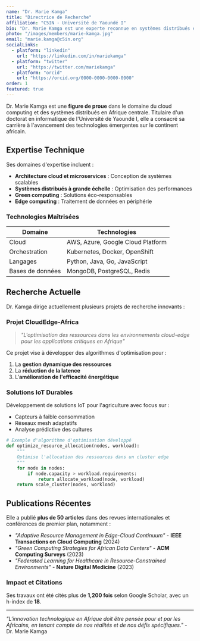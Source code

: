```yaml
---
name: "Dr. Marie Kamga"
title: "Directrice de Recherche"
affiliation: "C5IN - Université de Yaoundé I"
bio: "Dr. Marie Kamga est une experte reconnue en systèmes distribués et cloud computing avec plus de 15 ans d'expérience dans la recherche et l'innovation technologique. Elle dirige les initiatives de recherche du C5IN et supervise plusieurs projets de collaboration internationale."
photo: "/images/members/marie-kamga.jpg"
email: "marie.kamga@c5in.org"
socialLinks:
  - platform: "linkedin"
    url: "https://linkedin.com/in/mariekamga"
  - platform: "twitter"
    url: "https://twitter.com/mariekamga"
  - platform: "orcid"
    url: "https://orcid.org/0000-0000-0000-0000"
order: 1
featured: true
---
```


Dr. Marie Kamga est une **figure de proue** dans le domaine du cloud computing et des systèmes distribués en Afrique centrale. Titulaire d'un doctorat en informatique de l'Université de Yaoundé I, elle a consacré sa carrière à l'avancement des technologies émergentes sur le continent africain.

## Expertise Technique

Ses domaines d'expertise incluent :

- **Architecture cloud et microservices** : Conception de systèmes scalables
- **Systèmes distribués à grande échelle** : Optimisation des performances
- **Green computing** : Solutions éco-responsables
- **Edge computing** : Traitement de données en périphérie

### Technologies Maîtrisées

| Domaine | Technologies |
|---------|-------------|
| Cloud | AWS, Azure, Google Cloud Platform |
| Orchestration | Kubernetes, Docker, OpenShift |
| Langages | Python, Java, Go, JavaScript |
| Bases de données | MongoDB, PostgreSQL, Redis |

## Recherche Actuelle

Dr. Kamga dirige actuellement plusieurs projets de recherche innovants :

### Projet CloudEdge-Africa
> *"L'optimisation des ressources dans les environnements cloud-edge pour les applications critiques en Afrique"*

Ce projet vise à développer des algorithmes d'optimisation pour :
1. La **gestion dynamique des ressources**
2. La **réduction de la latence**
3. L'**amélioration de l'efficacité énergétique**

### Solutions IoT Durables
Développement de solutions IoT pour l'agriculture avec focus sur :
- Capteurs à faible consommation
- Réseaux mesh adaptatifs
- Analyse prédictive des cultures

```python
# Exemple d'algorithme d'optimisation développé
def optimize_resource_allocation(nodes, workload):
    """
    Optimise l'allocation des ressources dans un cluster edge
    """
    for node in nodes:
        if node.capacity > workload.requirements:
            return allocate_workload(node, workload)
    return scale_cluster(nodes, workload)
```

## Publications Récentes

Elle a publié **plus de 50 articles** dans des revues internationales et conférences de premier plan, notamment :

- *"Adaptive Resource Management in Edge-Cloud Continuum"* - **IEEE Transactions on Cloud Computing** (2024)
- *"Green Computing Strategies for African Data Centers"* - **ACM Computing Surveys** (2023)
- *"Federated Learning for Healthcare in Resource-Constrained Environments"* - **Nature Digital Medicine** (2023)

### Impact et Citations

Ses travaux ont été cités plus de **1,200 fois** selon Google Scholar, avec un h-index de **18**.

---

*"L'innovation technologique en Afrique doit être pensée pour et par les Africains, en tenant compte de nos réalités et de nos défis spécifiques."* - Dr. Marie Kamga
